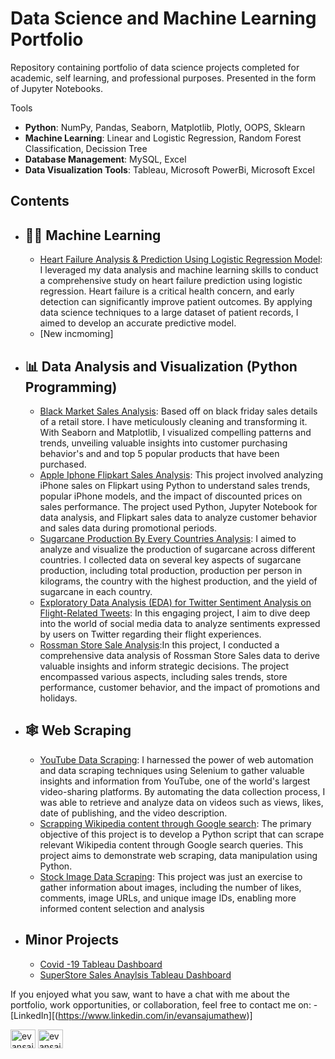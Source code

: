 # Data Science and Machine Learning Portfolio
Repository containing portfolio of data science projects completed for academic, self learning, and professional purposes. Presented in the form of Jupyter Notebooks.

Tools
  - **Python**: NumPy, Pandas, Seaborn, Matplotlib, Plotly, OOPS, Sklearn
  - **Machine Learning**: Linear and Logistic Regression, Random Forest Classification, Decission Tree
  - **Database Management**: MySQL, Excel
  - **Data Visualization Tools**: Tableau, Microsoft PowerBi, Microsoft Excel

## Contents
- ## 🤖🧠 Machine Learning
    - [Heart Failure Analysis & Prediction Using Logistic Regression Model](https://github.com/evanmathew/Projects/tree/main/Machine%20Learning%20Model/Heart%20Failure%20Analysis%20%26%20Prediction%20Model): I leveraged my data analysis and machine learning skills to conduct a comprehensive study on heart failure prediction using logistic regression. Heart failure is a critical health concern, and early detection can significantly improve patient outcomes. By applying data science techniques to a large dataset of patient records, I aimed to develop an accurate predictive model.
    - [New incmoming]
    
- ## 📊 Data Analysis and Visualization (Python Programming)
    - [Black Market Sales Analysis](https://github.com/evanmathew/Projects/tree/main/Data%20Analysis%20(EDA)/Black%20Friday%20Sales%20Analysis): Based off on black friday sales details of a retail store. I have meticulously cleaning and transforming it. With Seaborn and Matplotlib, I visualized compelling patterns and trends, unveiling valuable insights into customer purchasing behavior's and and top 5 popular products that have been purchased.
    - [Apple Iphone Flipkart Sales Analysis](https://github.com/evanmathew/Projects/tree/main/Data%20Analysis%20(EDA)/Iphone%20Flipkart%20Sales%20Analysis): This project involved analyzing iPhone sales on Flipkart using Python to understand sales trends, popular iPhone models, and the impact of discounted prices on sales performance. The project used Python, Jupyter Notebook for data analysis, and Flipkart sales data to analyze customer behavior and sales data during promotional periods.
    - [Sugarcane Production By Every Countries Analysis](https://github.com/evanmathew/Projects/tree/main/Data%20Analysis%20(EDA)/Sugarcane%20Production%20By%20Every%20Country%20Analysis): I aimed to analyze and visualize the production of sugarcane across different countries. I collected data on several key aspects of sugarcane production, including total production, production per person in kilograms, the country with the highest production, and the yield of sugarcane in each country.
    - [Exploratory Data Analysis (EDA) for Twitter Sentiment Analysis on Flight-Related Tweets](https://github.com/evanmathew/Projects/tree/main/Data%20Analysis%20(EDA)/Twitter%20Sentiment%20Analysis): In this engaging project, I aim to dive deep into the world of social media data to analyze sentiments expressed by users on Twitter regarding their flight experiences.
    - [Rossman Store Sale Analysis](https://github.com/evanmathew/Projects/tree/main/Data%20Analysis%20(EDA)/Rossman%20Store%20Sale%20Analysis):In this project, I conducted a comprehensive data analysis of Rossman Store Sales data to derive valuable insights and inform strategic decisions. The project encompassed various aspects, including sales trends, store performance, customer behavior, and the impact of promotions and holidays. 

 - ## 🕸️ Web Scraping
    - [YouTube Data Scraping](https://github.com/evanmathew/Projects/tree/main/Web%20Scraping/YouTube%20Channel%20Data%20Scraping): I harnessed the power of web automation and data scraping techniques using Selenium to gather valuable insights and information from YouTube, one of the world's largest video-sharing platforms. By automating the data collection process, I was able to retrieve and analyze data on videos such as views, likes, date of publishing, and the video description.
    - [Scrapping Wikipedia content through Google search](https://github.com/evanmathew/Projects/tree/main/Web%20Scraping/Wikepedia%20Data%20Scraping%20Using%20Google%20Search): The primary objective of this project is to develop a Python script that can scrape relevant Wikipedia content through Google search queries. This project aims to demonstrate web scraping, data manipulation using Python.
    - [Stock Image Data Scraping](https://github.com/evanmathew/Projects/tree/main/Web%20Scraping/Stock%20Image%20Web%20Scraping): This project was just an exercise to gather information about images, including the number of likes, comments, image URLs, and unique image IDs, enabling more informed content selection and analysis

     
- ## Minor Projects
    - [Covid -19 Tableau Dashboard](https://public.tableau.com/app/profile/evan.mathew/viz/Covid-19Analysis_16911460556740/Dashboard)
    - [SuperStore Sales Anaylsis Tableau Dashboard](https://public.tableau.com/app/profile/evan.mathew/viz/SuperStoreSalesAnaylsisDashboard/Dashboard1)

If you enjoyed what you saw, want to have a chat with me about the portfolio, work opportunities, or collaboration, feel free to contact me on:
    - [LinkedIn][(https://www.linkedin.com/in/evansajumathew)]
      <p align="left">
      <a href="https://linkedin.com/in/evansajumathew" target="blank"><img align="center" src="https://raw.githubusercontent.com/rahuldkjain/github-profile-readme-generator/master/src/images/icons/Social/linked-in-alt.svg" alt="evansajumathew" height="30" width="40" /></a>
      <a href="https://kaggle.com/evansajumathew" target="blank"><img align="center" src="https://raw.githubusercontent.com/rahuldkjain/github-profile-readme-generator/master/src/images/icons/Social/kaggle.svg" alt="evansajumathew" height="30" width="40" /></a>
      </p>
  
